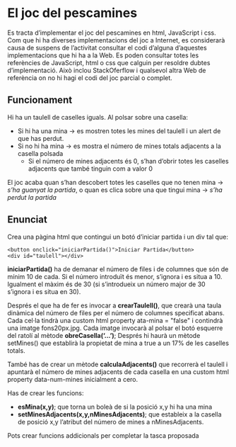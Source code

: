 # El joc del pescamines
Es tracta d’implementar el joc del pescamines en html, JavaScript i css. Com que hi ha diverses
implementacions del joc a Internet, es considerarà causa de suspens de l’activitat consultar el codi
d’alguna d’aquestes implementacions que hi ha a la Web.
Es poden consultar totes les referències de JavaScript, html o css que calguin per resoldre dubtes
d’implementació. Això inclou StackOferflow i qualsevol altra Web de referència on no hi hagi el codi del
joc parcial o complet.

## Funcionament
Hi ha un taulell de caselles iguals. Al polsar sobre una casella:
- Si hi ha una mina → es mostren totes les mines del taulell i un alert de que has perdut.
- Si no hi ha mina → es mostra el número de mines totals adjacents a la casella polsada
    - Si el número de mines adjacents és 0, s’han d’obrir totes les caselles adjacents que també tinguin com a valor 0

El joc acaba quan s’han descobert totes les caselles que no tenen mina → *s’ha guanyat la partida*, o quan es clica sobre una que tingui mina → *s’ha perdut la partida*

## Enunciat
Crea una pàgina html que contingui un botó d’iniciar partida i un div tal que:
```
<button onclick="iniciarPartida()">Iniciar Partida</button>
<div id="taulell"></div> 
```
**iniciarPartida()** ha de demanar el número de files i de columnes que són de mínim 10 de cada. Si el
número introduït és menor, s’ignora i es situa a 10. Igualment el màxim és de 30 (si s’introdueix un
número major de 30 s’ignora i es situa en 30).

Després el que ha de fer es invocar a **crearTaulell()**, que crearà una taula dinàmica del número de files per el número de columnes  specificat abans. Cada cel·la tindrà una custom html property ata-mina
= "false" i contindrà una imatge fons20px.jpg. Cada imatge invocarà al polsar el botó esquerre del ratolí al mètode **obreCasella(‘...’)**;
Després hi haurà un mètode setMines() que establirà la propietat de mina a true a un 17% de les caselles totals.

També has de crear un mètode **calculaAdjacents()** que recorrerà el taulell i apuntarà el número de mines adjacents de cada casella en una custom html property data-num-mines inicialment a cero.

Has de crear les funcions:
- **esMina(x,y)**; que torna un boleà de si la posició x,y hi ha una mina
- **setMinesAdjacents(x,y,nMinesAdjacents)**; que estableix a la casella de posició x,y l’atribut del número de mines a nMinesAdjacents. 

Pots crear funcions addicionals per completar la tasca proposada